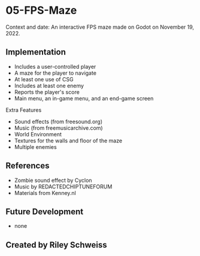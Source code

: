# 05-FPS-Maze
Context and date:
An interactive FPS maze made on Godot on November 19, 2022.

## Implementation
- Includes a user-controlled player
- A maze for the player to navigate
- At least one use of CSG
- Includes at least one enemy
- Reports the player's score
- Main menu, an in-game menu, and an end-game screen

Extra Features
- Sound effects (from freesound.org)
- Music (from freemusicarchive.com)
- World Environment
- Textures for the walls and floor of the maze
- Multiple enemies


## References
- Zombie sound effect by Cyclon
- Music by REDACTEDCHIPTUNEFORUM
- Materials from Kenney.nl

## Future Development
- none

## Created by Riley Schweiss
